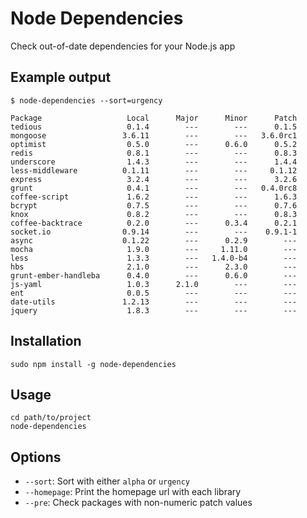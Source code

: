 # Node Dependencies

Check out-of-date dependencies for your Node.js app

## Example output

    $ node-dependencies --sort=urgency

    Package                   Local      Major      Minor      Patch
    tedious                   0.1.4        ---        ---      0.1.5
    mongoose                 3.6.11        ---        ---   3.6.0rc1
    optimist                  0.5.0        ---      0.6.0      0.5.2
    redis                     0.8.1        ---        ---      0.8.3
    underscore                1.4.3        ---        ---      1.4.4
    less-middleware          0.1.11        ---        ---     0.1.12
    express                   3.2.4        ---        ---      3.2.6
    grunt                     0.4.1        ---        ---   0.4.0rc8
    coffee-script             1.6.2        ---        ---      1.6.3
    bcrypt                    0.7.5        ---        ---      0.7.6
    knox                      0.8.2        ---        ---      0.8.3
    coffee-backtrace          0.2.0        ---      0.3.4      0.2.1
    socket.io                0.9.14        ---        ---    0.9.1-1
    async                    0.1.22        ---      0.2.9        ---
    mocha                     1.9.0        ---     1.11.0        ---
    less                      1.3.3        ---   1.4.0-b4        ---
    hbs                       2.1.0        ---      2.3.0        ---
    grunt-ember-handleba      0.4.0        ---      0.6.0        ---
    js-yaml                   1.0.3      2.1.0        ---        ---
    ent                       0.0.5        ---        ---        ---
    date-utils               1.2.13        ---        ---        ---
    jquery                    1.8.3        ---        ---        ---

## Installation

    sudo npm install -g node-dependencies

## Usage

    cd path/to/project
    node-dependencies

## Options

* `--sort`: Sort with either `alpha` or `urgency`
* `--homepage`: Print the homepage url with each library
* `--pre`: Check packages with non-numeric patch values

